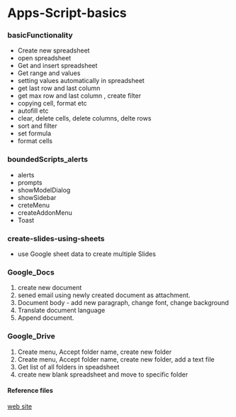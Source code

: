 # Apps-Script-basics

### basicFunctionality

- Create new spreadsheet
- open spreadsheet
- Get and insert spreadsheet
- Get range and values 
- setting values automatically in spreadsheet
- get last row and last column
- get max row and last column , create filter
- copying cell, format etc
- autofill etc
- clear, delete cells, delete columns, delte rows 
- sort and filter
- set formula
- format cells

### boundedScripts_alerts

- alerts
- prompts
- showModelDialog
- showSidebar
- creteMenu
- createAddonMenu
- Toast

### create-slides-using-sheets

- use Google sheet data to create multiple Slides

### Google_Docs

1. create new document
2. sened email using newly created document as attachment.
3. Document body - add new paragraph, change font, change background
4. Translate document language
5. Append document.

### Google_Drive

1. Create menu, Accept folder name, create new folder
2. Create menu, Accept folder name, create new folder, add a text file
3. Get list of all folders in speadsheet
4. create new blank spreadsheet and move to specific folder

#### Reference files

[web site](https://developers.google.com/apps-script/reference)